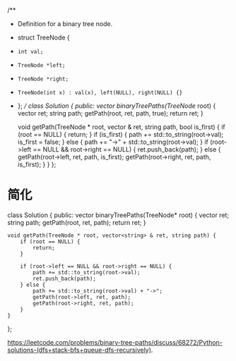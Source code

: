 /**
 * Definition for a binary tree node.
 * struct TreeNode {
 *     int val;
 *     TreeNode *left;
 *     TreeNode *right;
 *     TreeNode(int x) : val(x), left(NULL), right(NULL) {}
 * };
 */
class Solution {
public:
    vector<string> binaryTreePaths(TreeNode* root) {
        vector<string> ret;
        string path;
        getPath(root, ret, path, true);
        return ret;
    }
    
    void getPath(TreeNode * root, vector<string> & ret, string path, bool is_first) {
        if (root == NULL) {
            return;
        }
        if (is_first) {
            path += std::to_string(root->val);
            is_first = false;
        } else {
            path += "->" + std::to_string(root->val);
        }
        if (root->left == NULL && root->right == NULL) {
            ret.push_back(path);
        } else {
            getPath(root->left, ret, path, is_first);
            getPath(root->right, ret, path, is_first);
        }
    }
};



# 简化

class Solution {
public:
    vector<string> binaryTreePaths(TreeNode* root) {
        vector<string> ret;
        string path;
        getPath(root, ret, path);
        return ret;
    }
    
    void getPath(TreeNode * root, vector<string> & ret, string path) {
        if (root == NULL) {
            return;
        }
 
        if (root->left == NULL && root->right == NULL) {
            path += std::to_string(root->val);
            ret.push_back(path);
        } else {
            path += std::to_string(root->val) + "->";
            getPath(root->left, ret, path);
            getPath(root->right, ret, path);
        }
    }
};


https://leetcode.com/problems/binary-tree-paths/discuss/68272/Python-solutions-(dfs+stack-bfs+queue-dfs-recursively).